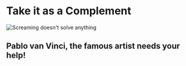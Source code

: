 # Take it as a Complement

![Screaming doesn't solve anything][scream1]

Pablo van Vinci, the famous artist needs your help!
------

[scream1]:http://i.imgur.com/AkatXWi.jpg?1
